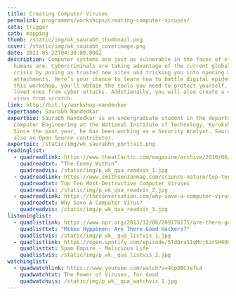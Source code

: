 ```yaml
---
title: Creating Computer Viruses
permalink: programmes/workshops/creating-computer-viruses/
cata: trigger
catb: mapping
thumb: /static/img/wk_saurabh_thumbnail.png
cover: /static/img/wk_saurabh_coverimage.png
date: 2021-05-22T04:30:00.000Z
description: Computer systems are just as vulnerable in the faces of viruses as
  humans are. Cybercriminals are taking advantage of the current global health
  crisis by posing as trusted new sites and tricking you into opening malicious
  attachments. Here’s your chance to learn how to battle digital epidemics! In
  this workshop, you’ll obtain the tools you need to protect yourself, and your
  loved ones from cyber attacks. Additionally, you will also create a computer
  virus from scratch.
link: http://bit.ly/workshop-nandenkar
expertname: Saurabh Nandedkar
expertbio: Saurabh Nandedkar is an undergraduate student in the department of
  Computer Engineering at the National Institute of Technology, Kurukshetra.
  Since the past year, he has been working as a Security Analyst. Saurabh is
  also an Open Source contributor.
expertpic: /static/img/wk_saurabhn_portrait.png
readinglist:
  - quadreadlink: https://www.theatlantic.com/magazine/archive/2010/06/the-enemy-within/308098/
    quadreadtxt: “The Enemy Within”
    quadreadvis: /static/img/p_wk_qua_readvis_1.jpg
  - quadreadlink: https://www.smithsonianmag.com/science-nature/top-ten-most-destructive-computer-viruses-159542266/
    quadreadtxt: Top Ten Most-Destructive Computer Viruses
    quadreadvis: /static/img/p_wk_qua_readvis_2.jpg
  - quadreadlink: https://theconversation.com/why-save-a-computer-virus-56967
    quadreadtxt: Why Save A Computer Virus?
    quadreadvis: /static/img/p_wk_qua_readvis_3.jpg
listeninglist:
  - quadlistlink: https://www.npr.org/2013/12/06/209176171/are-there-good-hackers
    quadlisttxt: "Mikko Hyppönen: Are There Good Hackers?"
    quadlistvis: /static/img/p_wk__qua_listvis_1.jpg
  - quadlistlink: https://open.spotify.com/episode/5TdQraSIqMcjKarSH9OGTG
    quadlisttxt: Spam Empire - Malicious Life
    quadlistvis: /static/img/p_wk__qua_listvis_2.jpg
watchinglist:
  - quadwatchlink: https://www.youtube.com/watch?v=4GpD8CJefL4
    quadwatchtxt: The Power of Viruses, for Good
    quadwatchvis: /static/img/p_wk__qua_watchvis_1.jpg
---
```


